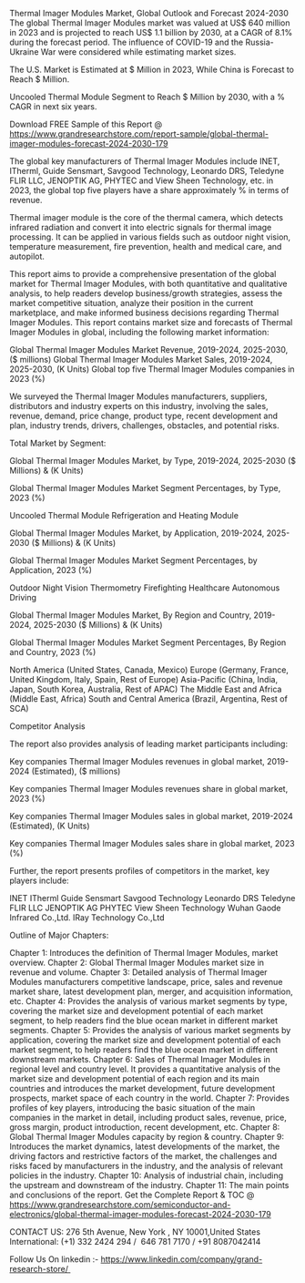 Thermal Imager Modules Market, Global Outlook and Forecast 2024-2030
The global Thermal Imager Modules market was valued at US$ 640 million in 2023 and is projected to reach US$ 1.1 billion by 2030, at a CAGR of 8.1% during the forecast period. The influence of COVID-19 and the Russia-Ukraine War were considered while estimating market sizes.

The U.S. Market is Estimated at $ Million in 2023, While China is Forecast to Reach $ Million.

Uncooled Thermal Module Segment to Reach $ Million by 2030, with a % CAGR in next six years.

Download FREE Sample of this Report @ https://www.grandresearchstore.com/report-sample/global-thermal-imager-modules-forecast-2024-2030-179

The global key manufacturers of Thermal Imager Modules include INET, ITherml, Guide Sensmart, Savgood Technology, Leonardo DRS, Teledyne FLIR LLC, JENOPTIK AG, PHYTEC and View Sheen Technology, etc. in 2023, the global top five players have a share approximately % in terms of revenue.

Thermal imager module is the core of the thermal camera, which detects infrared radiation and convert it into electric signals for thermal image processing. It can be applied in various fields such as outdoor night vision, temperature measurement, fire prevention, health and medical care, and autopilot.

This report aims to provide a comprehensive presentation of the global market for Thermal Imager Modules, with both quantitative and qualitative analysis, to help readers develop business/growth strategies, assess the market competitive situation, analyze their position in the current marketplace, and make informed business decisions regarding Thermal Imager Modules. This report contains market size and forecasts of Thermal Imager Modules in global, including the following market information:

Global Thermal Imager Modules Market Revenue, 2019-2024, 2025-2030, ($ millions)
Global Thermal Imager Modules Market Sales, 2019-2024, 2025-2030, (K Units)
Global top five Thermal Imager Modules companies in 2023 (%)

We surveyed the Thermal Imager Modules manufacturers, suppliers, distributors and industry experts on this industry, involving the sales, revenue, demand, price change, product type, recent development and plan, industry trends, drivers, challenges, obstacles, and potential risks.

Total Market by Segment:

Global Thermal Imager Modules Market, by Type, 2019-2024, 2025-2030 ($ Millions) & (K Units)

Global Thermal Imager Modules Market Segment Percentages, by Type, 2023 (%)

Uncooled Thermal Module
Refrigeration and Heating Module

Global Thermal Imager Modules Market, by Application, 2019-2024, 2025-2030 ($ Millions) & (K Units)

Global Thermal Imager Modules Market Segment Percentages, by Application, 2023 (%)

Outdoor Night Vision
Thermometry
Firefighting
Healthcare
Autonomous Driving

Global Thermal Imager Modules Market, By Region and Country, 2019-2024, 2025-2030 ($ Millions) & (K Units)

Global Thermal Imager Modules Market Segment Percentages, By Region and Country, 2023 (%)

North America (United States, Canada, Mexico)
Europe (Germany, France, United Kingdom, Italy, Spain, Rest of Europe)
Asia-Pacific (China, India, Japan, South Korea, Australia, Rest of APAC)
The Middle East and Africa (Middle East, Africa)
South and Central America (Brazil, Argentina, Rest of SCA)

Competitor Analysis

The report also provides analysis of leading market participants including:

Key companies Thermal Imager Modules revenues in global market, 2019-2024 (Estimated), ($ millions)

Key companies Thermal Imager Modules revenues share in global market, 2023 (%)

Key companies Thermal Imager Modules sales in global market, 2019-2024 (Estimated), (K Units)

Key companies Thermal Imager Modules sales share in global market, 2023 (%)

Further, the report presents profiles of competitors in the market, key players include:

INET
ITherml
Guide Sensmart
Savgood Technology
Leonardo DRS
Teledyne FLIR LLC
JENOPTIK AG
PHYTEC
View Sheen Technology
Wuhan Gaode Infrared Co.,Ltd.
IRay Technology Co.,Ltd

Outline of Major Chapters:

Chapter 1: Introduces the definition of Thermal Imager Modules, market overview.
Chapter 2: Global Thermal Imager Modules market size in revenue and volume.
Chapter 3: Detailed analysis of Thermal Imager Modules manufacturers competitive landscape, price, sales and revenue market share, latest development plan, merger, and acquisition information, etc.
Chapter 4: Provides the analysis of various market segments by type, covering the market size and development potential of each market segment, to help readers find the blue ocean market in different market segments.
Chapter 5: Provides the analysis of various market segments by application, covering the market size and development potential of each market segment, to help readers find the blue ocean market in different downstream markets.
Chapter 6: Sales of Thermal Imager Modules in regional level and country level. It provides a quantitative analysis of the market size and development potential of each region and its main countries and introduces the market development, future development prospects, market space of each country in the world.
Chapter 7: Provides profiles of key players, introducing the basic situation of the main companies in the market in detail, including product sales, revenue, price, gross margin, product introduction, recent development, etc.
Chapter 8: Global Thermal Imager Modules capacity by region & country.
Chapter 9: Introduces the market dynamics, latest developments of the market, the driving factors and restrictive factors of the market, the challenges and risks faced by manufacturers in the industry, and the analysis of relevant policies in the industry.
Chapter 10: Analysis of industrial chain, including the upstream and downstream of the industry.
Chapter 11: The main points and conclusions of the report.
Get the Complete Report & TOC @ https://www.grandresearchstore.com/semiconductor-and-electronics/global-thermal-imager-modules-forecast-2024-2030-179

CONTACT US:
276 5th Avenue, New York , NY 10001,United States
International: (+1) 332 2424 294 /  646 781 7170 / +91 8087042414

Follow Us On linkedin :- https://www.linkedin.com/company/grand-research-store/ 


